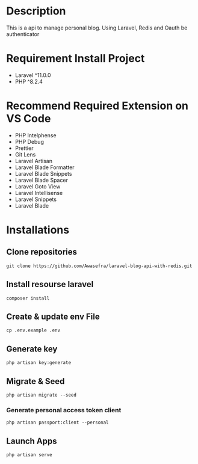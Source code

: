 # Description

This is a api to manage personal blog. Using Laravel, Redis and Oauth be authenticator

# Requirement Install Project

-   Laravel ^11.0.0
-   PHP ^8.2.4

# Recommend Required Extension on VS Code

-   PHP Intelphense
-   PHP Debug
-   Prettier
-   Git Lens
-   Laravel Artisan
-   Laravel Blade Formatter
-   Laravel Blade Snippets
-   Laravel Blade Spacer
-   Laravel Goto View
-   Laravel Intellisense
-   Laravel Snippets
-   Laravel Blade

# Installations

## Clone repositories

```
git clone https://github.com/Awasefra/laravel-blog-api-with-redis.git
```


## Install resourse laravel

```
composer install
```


## Create & update env File

```
cp .env.example .env
```

###

## Generate key

```
php artisan key:generate
```

## Migrate & Seed

```
php artisan migrate --seed
```

### Generate personal access token client

```
php artisan passport:client --personal
```

## Launch Apps

```
php artisan serve
```
